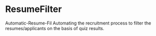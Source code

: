 # ResumeFilter
Automatic-Resume-Fil
Automating the recruitment process to filter the resumes/applicants on the basis of quiz results.
